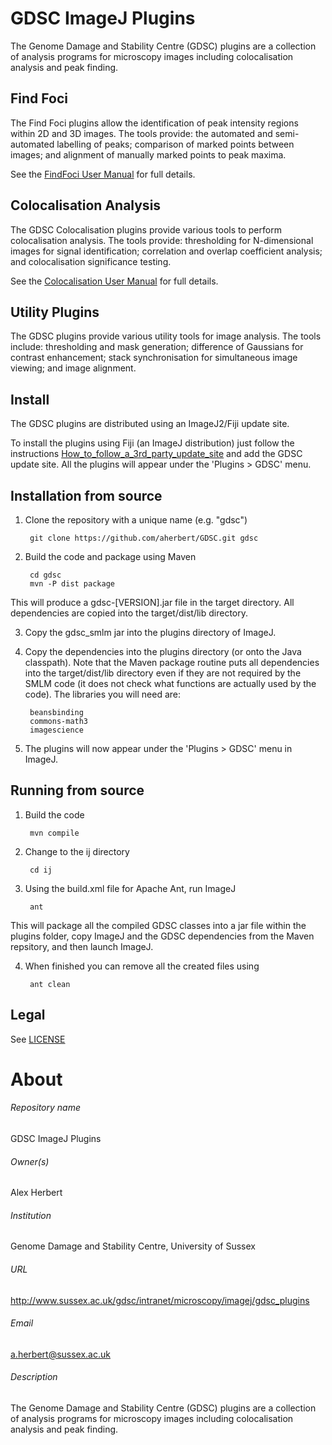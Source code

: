 GDSC ImageJ Plugins
===================

The Genome Damage and Stability Centre (GDSC) plugins are a collection of
analysis programs for microscopy images including colocalisation analysis and
peak finding.

Find Foci
---------

The Find Foci plugins allow the identification of peak intensity regions within
2D and 3D images. The tools provide: the automated and semi-automated labelling
of peaks; comparison of marked points between images; and alignment of manually
marked points to peak maxima.

See the [FindFoci User Manual](FindFoci.odt) for full details.

Colocalisation Analysis
-----------------------

The GDSC Colocalisation plugins provide various tools to perform colocalisation
analysis. The tools provide: thresholding for N-dimensional images for signal
identification; correlation and overlap coefficient analysis; and
colocalisation significance testing.

See the [Colocalisation User Manual](Colocalisation.odt) for full details.

Utility Plugins
---------------

The GDSC plugins provide various utility tools for image analysis. The tools include: thresholding and mask generation; difference of Gaussians for contrast enhancement; stack synchronisation for simultaneous image viewing; and image alignment.


Install
-------

The GDSC plugins are distributed using an ImageJ2/Fiji update site. 

To install the plugins using Fiji (an ImageJ distribution) just follow the
instructions [How_to_follow_a_3rd_party_update_site](http://fiji.sc/How_to_follow_a_3rd_party_update_site) and add the GDSC 
update site. All the plugins will appear under the 'Plugins > GDSC' menu.


Installation from source
------------------------

1. Clone the repository with a unique name (e.g. "gdsc")

        git clone https://github.com/aherbert/GDSC.git gdsc

2. Build the code and package using Maven

        cd gdsc
        mvn -P dist package

This will produce a gdsc-[VERSION].jar file in the target directory. All 
dependencies are copied into the target/dist/lib directory.

3. Copy the gdsc_smlm jar into the plugins directory of ImageJ. 

4. Copy the dependencies into the plugins directory (or onto the Java
classpath). Note that the Maven package routine puts all dependencies into
the target/dist/lib directory even if they are not required by the SMLM code
(it does not check what functions are actually used by the code). The libraries
you will need are:
  
        beansbinding
        commons-math3
        imagescience

5. The plugins will now appear under the 'Plugins > GDSC' menu in ImageJ.


Running from source
-------------------

1. Build the code

        mvn compile

2. Change to the ij directory

        cd ij

3. Using the build.xml file for Apache Ant, run ImageJ

        ant

This will package all the compiled GDSC classes into a jar file within the
plugins folder, copy ImageJ and the GDSC dependencies from the Maven repsitory,
and then launch ImageJ.

4. When finished you can remove all the created files using

        ant clean


Legal
-----

See [LICENSE](LICENSE)


# About #

###### Repository name ######
GDSC ImageJ Plugins

###### Owner(s) ######
Alex Herbert

###### Institution ######
Genome Damage and Stability Centre, University of Sussex

###### URL ######
http://www.sussex.ac.uk/gdsc/intranet/microscopy/imagej/gdsc_plugins

###### Email ######
a.herbert@sussex.ac.uk

###### Description ######
The Genome Damage and Stability Centre (GDSC) plugins are a collection of
analysis programs for microscopy images including colocalisation analysis and
peak finding.
